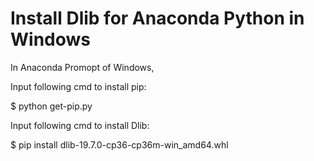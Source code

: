 # Install Dlib for Anaconda Python in Windows

In Anaconda Promopt of Windows, 

  Input following cmd to install pip:
  
  $ python get-pip.py

  Input following cmd to install Dlib:

  $ pip install dlib-19.7.0-cp36-cp36m-win_amd64.whl
